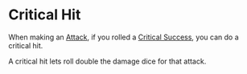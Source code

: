 # Critical Hit
When making an [Attack](../Attack.md), if you rolled a [Critical Success](Critical%20Success.md), you can do a critical hit.

A critical hit lets roll double the damage dice for that attack.